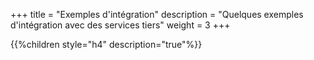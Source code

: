 +++
title = "Exemples d'intégration"
description = "Quelques exemples d'intégration avec des services tiers"
weight = 3
+++

{{%children style="h4" description="true"%}}
